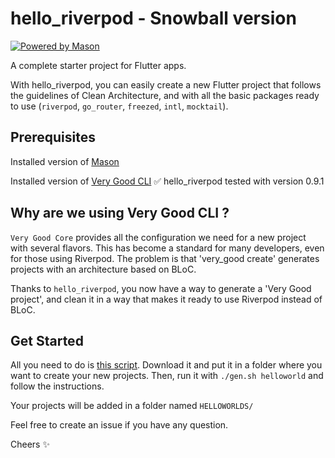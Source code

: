 # hello_riverpod - Snowball version

[![Powered by Mason](https://img.shields.io/endpoint?url=https%3A%2F%2Ftinyurl.com%2Fmason-badge)](https://github.com/felangel/mason)

A complete starter project for Flutter apps.

With hello_riverpod, you can easily create a new Flutter project that follows the guidelines of Clean Architecture, and with all the basic packages ready to use (`riverpod`, `go_router`, `freezed`, `intl`, `mocktail`).

## Prerequisites

Installed version of [Mason](https://pub.dev/packages/mason)

Installed version of [Very Good CLI](https://github.com/VeryGoodOpenSource/very_good_cli)
✅ hello_riverpod tested with version 0.9.1

## Why are we using Very Good CLI ?

`Very Good Core` provides all the configuration we need for a new project with several flavors. This has become a standard for many developers, even for those using Riverpod. The problem is that 'very_good create' generates projects with an architecture based on BLoC.

Thanks to `hello_riverpod`, you now have a way to generate a 'Very Good project', and clean it in a way that makes it ready to use Riverpod instead of BLoC.

## Get Started

All you need to do is [this script](https://github.com/icodeyou/hello_riverpod/blob/master/gen.sh).
Download it and put it in a folder where you want to create your new projects.
Then, run it with `./gen.sh helloworld` and follow the instructions.

Your projects will be added in a folder named `HELLOWORLDS/`

Feel free to create an issue if you have any question.

Cheers ✨
